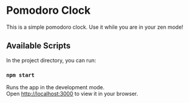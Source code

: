 # Pomodoro Clock

This is a simple pomodoro clock. Use it while you are in your zen mode!
## Available Scripts

In the project directory, you can run:

### `npm start`

Runs the app in the development mode.\
Open [http://localhost:3000](http://localhost:3000) to view it in your browser.
